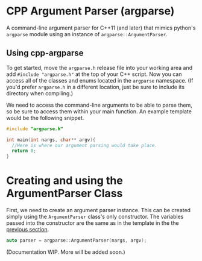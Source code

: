 # CPP Argument Parser (argparse)
A command-line argument parser for C++11 (and later) that mimics python's `argparse` module using an instance of `argparse::ArgumentParser`.

## Using cpp-argparse
To get started, move the `argparse.h` release file into your working area and add `#include "argparse.h"` at the top of your C++ script. Now you can access all of the classes and enums located in the `argparse` namespace. (If you'd prefer `argparse.h` in a different location, just be sure to include its directory when compiling.)

We need to access the command-line arguments to be able to parse them, so be sure to access them within your main function. An example template would be the following snippet.
```C++
#include "argparse.h"

int main(int nargs, char** argv){
  //Here is where our argument parsing would take place.
  return 0;
}
```

# Creating and using the ArgumentParser Class
First, we need to create an argument parser instance. This can be created simply using the `ArgumentParser` class's only constructor. The variables passed into the constructor are the same as in the template in the the [previous section](#using-cpp-argparse).
```C++
auto parser = argparse::ArgumentParser(nargs, argv);
```

(Documentation WIP. More will be added soon.)
